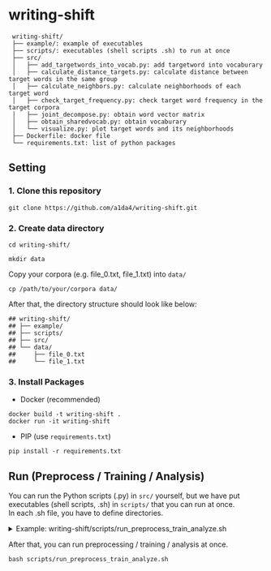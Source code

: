 # writing-shift
```
 writing-shift/
 ├── example/: example of executables
 ├── scripts/: executables (shell scripts .sh) to run at once
 ├── src/
 │   ├── add_targetwords_into_vocab.py: add targetword into vocaburary
 │   ├── calculate_distance_targets.py: calculate distance between target words in the same group
 │   ├── calculate_neighbors.py: calculate neighborhoods of each target word
 │   ├── check_target_frequency.py: check target word frequency in the target corpora
 │   ├── joint_decompose.py: obtain word vector matrix
 │   ├── obtain_sharedvocab.py: obtain vocaburary
 │   └── visualize.py: plot target words and its neighborhoods
 ├── Dockerfile: docker file
 └── requirements.txt: list of python packages
```

## Setting
### 1. Clone this repository
```
git clone https://github.com/a1da4/writing-shift.git
```

### 2. Create data directory

```
cd writing-shift/
```
```
mkdir data
```

Copy your corpora (e.g. file\_0.txt, file\_1.txt) into `data/`  

```
cp /path/to/your/corpora data/
```

After that, the directory structure should look like below:
```
## writing-shift/
## ├── example/
## ├── scripts/
## ├── src/
## └── data/
##     ├── file_0.txt
##     └── file_1.txt 
```

### 3. Install Packages

 - Docker (recommended) 

```
docker build -t writing-shift .
docker run -it writing-shift
```

 - PIP (use `requirements.txt`)  

```
pip install -r requirements.txt
```

## Run (Preprocess / Training / Analysis)
You can run the Python scripts (.py) in `src/` yourself, but we have put executables (shell scripts, .sh) in `scripts/` that you can run at once.  
In each .sh file, you have to define directories.

<details>
<summary>Example: writing-shift/scripts/run_preprocess_train_analyze.sh</summary>
	
```
################################################################################################
# FIX HERE

## path to src/
main_dir="/work/src"

cd ${main_dir}

# Setting
## data directory
data_dir="/work/data"
## parameter of subsampling
t=1e-05
## frequency threshold
thresh=20

## model directory
model_dir="/work/models/thresh-${thresh}"
## result directory
result_dir="/work/results/thresh-${thresh}"

## window size
window=10
## dimension size
dim=100

## target file pathes (separated by space)
file_pathes="${data_dir}/file_0.txt ${data_dir}/file_1.txt ${data_dir}/file_2.txt"

## OPTIONAL: for visualize, calculate distance within target words
## target word file names (TARGET_NAME.txt)
target_names="target_word_0 target_word_1 target_word_2"
## number of neighborhood for each target word in visualization
num_neighbors=3
## target word file pathes
analyze_target_path="${data_dir}"
analyze_target_pathes=""
for target_name in ${target_names};
do
	analyze_target_pathes="${analyze_target_pathes} ${analyze_target_path}/${target_name}.txt"
done
################################################################################################
```
</details>

After that, you can run preprocessing / training / analysis at once.
```
bash scripts/run_preprocess_train_analyze.sh
```
